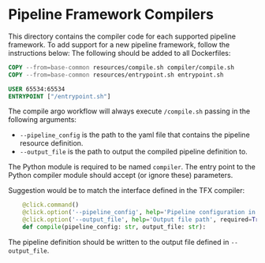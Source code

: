 # Pipeline Framework Compilers
This directory contains the compiler code for each supported pipeline framework. To add support for a new pipeline framework, follow the instructions below:
The following should be added to all Dockerfiles:

```Dockerfile
COPY --from=base-common resources/compile.sh compiler/compile.sh
COPY --from=base-common resources/entrypoint.sh entrypoint.sh

USER 65534:65534
ENTRYPOINT ["/entrypoint.sh"]
```

The compile argo workflow will always execute `/compile.sh` passing in the following arguments:

* `--pipeline_config` is the path to the yaml file that contains the pipeline resource definition.
* `--output_file` is the path to output the compiled pipeline definition to.

The Python module is required to be named `compiler`. The entry point to the Python compiler module should accept (or ignore these) parameters.

Suggestion would be to match the interface defined in the TFX compiler:

```python
    @click.command()
    @click.option('--pipeline_config', help='Pipeline configuration in yaml format', required=True)
    @click.option('--output_file', help='Output file path', required=True)
    def compile(pipeline_config: str, output_file: str):
```

The pipeline definition should be written to the output file defined in `--output_file`.
